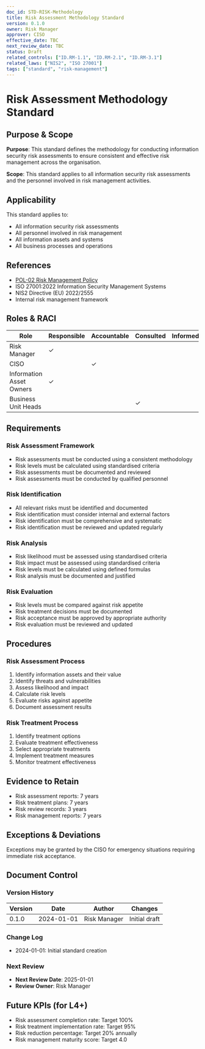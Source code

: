 ```yaml
---
doc_id: STD-RISK-Methodology
title: Risk Assessment Methodology Standard
version: 0.1.0
owner: Risk Manager
approver: CISO
effective_date: TBC
next_review_date: TBC
status: Draft
related_controls: ["ID.RM-1.1", "ID.RM-2.1", "ID.RM-3.1"]
related_laws: ["NIS2", "ISO 27001"]
tags: ["standard", "risk-management"]
---
```


# Risk Assessment Methodology Standard

## Purpose & Scope

**Purpose**: This standard defines the methodology for conducting information security risk assessments to ensure consistent and effective risk management across the organisation.

**Scope**: This standard applies to all information security risk assessments and the personnel involved in risk management activities.

## Applicability

This standard applies to:
- All information security risk assessments
- All personnel involved in risk management
- All information assets and systems
- All business processes and operations

## References

- [POL-02 Risk Management Policy](../../policies/POL-02_RiskManagementPolicy.md)
- ISO 27001:2022 Information Security Management Systems
- NIS2 Directive (EU) 2022/2555
- Internal risk management framework

## Roles & RACI

| Role | Responsible | Accountable | Consulted | Informed |
|------|-------------|-------------|-----------|----------|
| Risk Manager | ✓ | | | |
| CISO | | ✓ | | |
| Information Asset Owners | ✓ | | | |
| Business Unit Heads | | | ✓ | |

## Requirements

### Risk Assessment Framework
- Risk assessments must be conducted using a consistent methodology
- Risk levels must be calculated using standardised criteria
- Risk assessments must be documented and reviewed
- Risk assessments must be conducted by qualified personnel

### Risk Identification
- All relevant risks must be identified and documented
- Risk identification must consider internal and external factors
- Risk identification must be comprehensive and systematic
- Risk identification must be reviewed and updated regularly

### Risk Analysis
- Risk likelihood must be assessed using standardised criteria
- Risk impact must be assessed using standardised criteria
- Risk levels must be calculated using defined formulas
- Risk analysis must be documented and justified

### Risk Evaluation
- Risk levels must be compared against risk appetite
- Risk treatment decisions must be documented
- Risk acceptance must be approved by appropriate authority
- Risk evaluation must be reviewed and updated

## Procedures

### Risk Assessment Process
1. Identify information assets and their value
2. Identify threats and vulnerabilities
3. Assess likelihood and impact
4. Calculate risk levels
5. Evaluate risks against appetite
6. Document assessment results

### Risk Treatment Process
1. Identify treatment options
2. Evaluate treatment effectiveness
3. Select appropriate treatments
4. Implement treatment measures
5. Monitor treatment effectiveness

## Evidence to Retain

- Risk assessment reports: 7 years
- Risk treatment plans: 7 years
- Risk review records: 3 years
- Risk management reports: 7 years

## Exceptions & Deviations

Exceptions may be granted by the CISO for emergency situations requiring immediate risk acceptance.

## Document Control

### Version History
| Version | Date | Author | Changes |
|---------|------|--------|---------|
| 0.1.0 | 2024-01-01 | Risk Manager | Initial draft |

### Change Log
- 2024-01-01: Initial standard creation

### Next Review
- **Next Review Date**: 2025-01-01
- **Review Owner**: Risk Manager

## Future KPIs (for L4+)
- Risk assessment completion rate: Target 100%
- Risk treatment implementation rate: Target 95%
- Risk reduction percentage: Target 20% annually
- Risk management maturity score: Target 4.0
